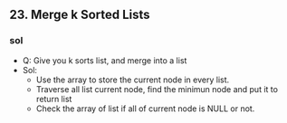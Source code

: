 ## 23. Merge k Sorted Lists
### sol
- Q: Give you k sorts list, and merge into a list
- Sol:
    - Use the array to store the current node in every list.
    - Traverse all list current node, find the minimun node and put it to return list
    - Check the array of list if all of current node is NULL or not.
